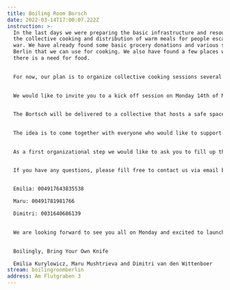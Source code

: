 ```yaml
---
title: Boiling Room Borsch
date: 2022-03-14T17:00:07.222Z
instruction: >-
  In the last days we were preparing the basic infrastructure and resources for
  the collective cooking and distribution of warm meals for people escaping the
  war. We have already found some basic grocery donations and various spaces in
  Berlin that we can use for cooking. We also have found a few places where
  there is a need for food. 
   

  For now, our plan is to organize collective cooking sessions several times per week over the longer period of time where we prepare food with volunteers and also livestream the whole cooking process with occasional artistic interventions, poetry, interviews and music. This format will serve us to involve more people into the project and to generate resources through donations.
   

  We would like to invite you to a kick off session on Monday 14th of March at 18:00 in the Art Space Flutgraben (Am Flutgraben 3) where we will prepare Ukranian Bortsch for 70 people. (Planning to extent it to 200 in the next days) After that we would have a collective dinner at 20:00. You are welcome to come at 18:00 to help us with the cooking or just come by for the dinner at 20:00. Please, check the form https://forms.gle/gRofYTWJtEcnp9sX7 and mark the option that fits you. 
   

  The Bortsch will be delivered to a collective that hosts a safe space for people who are escaping the war at the Genezareth Kirche next morning (at Herrfurthplatz). 
   

  The idea is to come together with everyone who would like to support the BoilingRoom Project in the next weeks and to discuss how we can organize it and in what way we all can contribute best. We will also do a first tryout of the Streaming, so you can expect some live music!
   

  As a first organizational step we would like to ask you to fill up this form that we set up to gain an overview over the availability, skills and resources of the participants.


  If you have any questions, please fill free to contact us via email boilingroom.info@gmail.com or telegram:
   

  Emilia: 004917643835538

  Maru: 00491781981766

  Dimitri: 0031640686139
   

  We are looking forward to see you all on Monday and excited to launch Boiling Room together!
   

  Boilingly, Bring Your Own Knife 

  Emilia Kurylowicz, Maru Mushtrieva and Dimitri van den Wittenboer
stream: boilingroomberlin
address: Am Flutgraben 3
---
```


